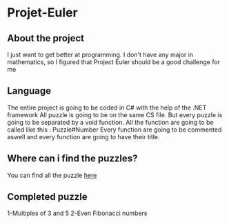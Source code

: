 # Projet-Euler
## About the project
I just want to get better at programming. I don't have any major in mathematics, so I figured that Project Euler should be a good challenge for me
## Language
The entire project is going to be coded in C# with the help of the .NET framework
All puzzle is going to be on the same CS file. But every puzzle is going to be separated by a void function.
All the function are going to be called like this : Puzzle#Number
Every function are going to be commented aswell and every function are going to have their title.
## Where can i find the puzzles?
You can find all the puzzle [here](https://projecteuler.net/about)
## Completed puzzle
  1-Multiples of 3 and 5
  2-Even Fibonacci numbers
